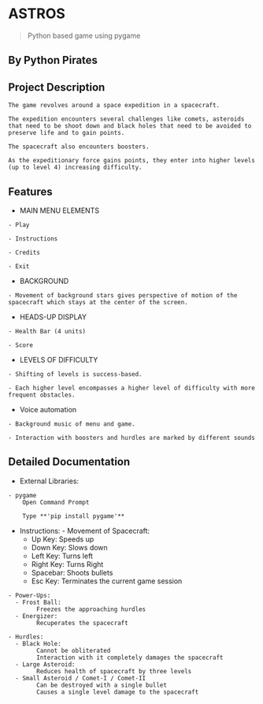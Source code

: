 # ASTROS
> Python based game using pygame

## By Python Pirates


## Project Description
    The game revolves around a space expedition in a spacecraft.

    The expedition encounters several challenges like comets, asteroids that need to be shoot down and black holes that need to be avoided to preserve life and to gain points.

    The spacecraft also encounters boosters.

    As the expeditionary force gains points, they enter into higher levels (up to level 4) increasing difficulty.

## Features
   * MAIN MENU ELEMENTS
   
    - Play
    
    - Instructions
    
    - Credits
    
    - Exit

   * BACKGROUND
   
    - Movement of background stars gives perspective of motion of the spacecraft which stays at the center of the screen.
    
   * HEADS-UP DISPLAY
   
    - Health Bar (4 units)
    
    - Score 

   * LEVELS OF DIFFICULTY
   
    - Shifting of levels is success-based.
    
    - Each higher level encompasses a higher level of difficulty with more frequent obstacles.

   * Voice automation
   
    - Background music of menu and game.
    
    - Interaction with boosters and hurdles are marked by different sounds

## Detailed Documentation
   * External Libraries:
   
    - pygame
        Open Command Prompt
        
        Type **'pip install pygame'**

   * Instructions:
    - Movement of Spacecraft: 
      - Up Key: Speeds up
      - Down Key: Slows down
      - Left Key: Turns left
      - Right Key: Turns Right  
      - Spacebar: Shoots bullets
      - Esc Key: Terminates the current game session

    - Power-Ups:
      - Frost Ball:
            Freezes the approaching hurdles
      - Energizer:
            Recuperates the spacecraft

    - Hurdles:
      - Black Hole:
            Cannot be obliterated
            Interaction with it completely damages the spacecraft
      - Large Asteroid:
            Reduces health of spacecraft by three levels
      - Small Asteroid / Comet-I / Comet-II
            Can be destroyed with a single bullet
            Causes a single level damage to the spacecraft
